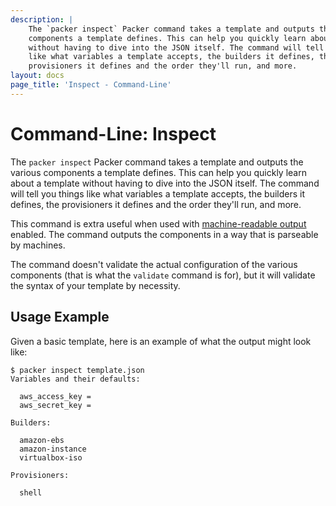 ```yaml
---
description: |
    The `packer inspect` Packer command takes a template and outputs the various
    components a template defines. This can help you quickly learn about a template
    without having to dive into the JSON itself. The command will tell you things
    like what variables a template accepts, the builders it defines, the
    provisioners it defines and the order they'll run, and more.
layout: docs
page_title: 'Inspect - Command-Line'
---
```


# Command-Line: Inspect

The `packer inspect` Packer command takes a template and outputs the various
components a template defines. This can help you quickly learn about a template
without having to dive into the JSON itself. The command will tell you things
like what variables a template accepts, the builders it defines, the
provisioners it defines and the order they'll run, and more.

This command is extra useful when used with [machine-readable
output](/docs/command-line/machine-readable.html) enabled. The command outputs
the components in a way that is parseable by machines.

The command doesn't validate the actual configuration of the various components
(that is what the `validate` command is for), but it will validate the syntax of
your template by necessity.

## Usage Example

Given a basic template, here is an example of what the output might look like:

``` {.text}
$ packer inspect template.json
Variables and their defaults:

  aws_access_key =
  aws_secret_key =

Builders:

  amazon-ebs
  amazon-instance
  virtualbox-iso

Provisioners:

  shell
```
